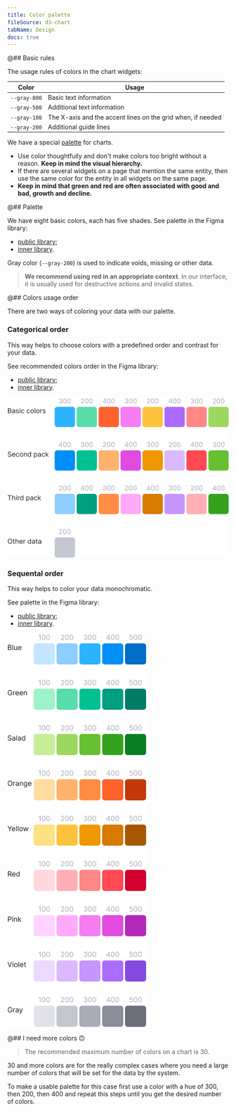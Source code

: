 ```yaml
---
title: Color palette
fileSource: d3-chart
tabName: Design
docs: true
---
```


@## Basic rules

The usage rules of colors in the chart widgets:

| Color        | Usage                                                       |
| ------------ | ----------------------------------------------------------- |
| `--gray-800` | Basic text information                                      |
| `--gray-500` | Additional text information                                 |
| `--gray-100` | The X-axis and the accent lines on the grid when, if needed |
| `--gray-200` | Additional guide lines                                      |

We have a special [palette](/style/palette/) for charts.

- Use color thoughtfully and don't make colors too bright without a reason. **Keep in mind the visual hierarchy.**
- If there are several widgets on a page that mention the same entity, then use the same color for the entity in all widgets on the same page.
- **Keep in mind that green and red are often associated with good and bad, growth and decline.**

@## Palette

We have eight basic colors, each has five shades. See palette in the Figma library:

- [public library](https://www.figma.com/@semrush);
- [inner library](https://www.figma.com/file/eODzGSSSlI8fl0x5fsv9cf/%E2%9C%A8-Charts).

Gray color (`--gray-200`) is used to indicate voids, missing or other data.

> **We recommend using red in an appropriate context**. In our interface, it is usually used for destructive actions and invalid states.

@## Colors usage order

There are two ways of coloring your data with our palette.

### Categorical order

This way helps to choose colors with a predefined order and contrast for your data.

See recommended colors order in the Figma library:

- [public library](https://www.figma.com/@semrush);
- [inner library](https://www.figma.com/file/eODzGSSSlI8fl0x5fsv9cf/%E2%9C%A8-Charts).

![categorical order](static/categorical.png)

<!-- #### 1. Basic colors -->

<!-- @import color-group {"group": "chart"} -->

<!-- #### 2. Second pack -->

<!-- @import color-group {"group": "second-pack"} -->

<!-- #### 3. Third pack -->

<!-- @import color-group {"group": "third-pack"} -->

<!-- #### 4. Other data -->

<!-- @import color-group {"group": "other-data"} -->

### Sequental order

This way helps to color your data monochromatic.

See palette in the Figma library:

- [public library](https://www.figma.com/@semrush);
- [inner library](https://www.figma.com/file/eODzGSSSlI8fl0x5fsv9cf/%E2%9C%A8-Charts).

![sequental order](static/sequental.png)

@## I need more colors 🙃

> The recommended maximum number of colors on a chart is 30.

30 and more colors are for the really complex cases where you need a large number of colors that will be set for the data by the system.

To make a usable palette for this case first use a color with a hue of 300, then 200, then 400 and repeat this steps until you get the desired number of colors.
